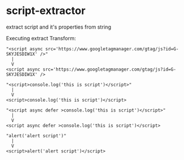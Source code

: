 # script-extractor
extract script and it's properties from string


Executing extract
Transform:

```
"<script async src='https://www.googletagmanager.com/gtag/js?id=G-SKYJESDIW1X' />"
  |
  V
<script async src='https://www.googletagmanager.com/gtag/js?id=G-SKYJESDIW1X' />
```


```
"<script>console.log('this is script')</script>"
  |
  V
<script>console.log('this is script')</script>
```

```
"<script async defer >console.log('this is script')</script>"
  |
  V
<script async defer >console.log('this is script')</script>
```

```
"alert('alert script')"
  |
  V
<script>alert('alert script')</script>
```
